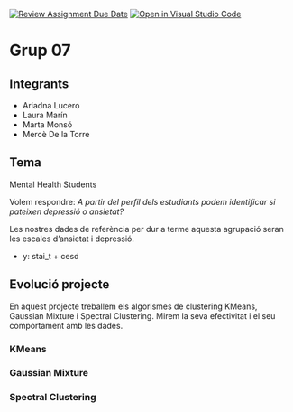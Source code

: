 [![Review Assignment Due Date](https://classroom.github.com/assets/deadline-readme-button-24ddc0f5d75046c5622901739e7c5dd533143b0c8e959d652212380cedb1ea36.svg)](https://classroom.github.com/a/6QlcYoOP)
[![Open in Visual Studio Code](https://classroom.github.com/assets/open-in-vscode-718a45dd9cf7e7f842a935f5ebbe5719a5e09af4491e668f4dbf3b35d5cca122.svg)](https://classroom.github.com/online_ide?assignment_repo_id=13022155&assignment_repo_type=AssignmentRepo)

# Grup 07

## Integrants 
* Ariadna Lucero
* Laura Marín
* Marta Monsó 
* Mercè De la Torre

## Tema
Mental Health Students

Volem respondre: _A partir del perfil dels estudiants podem identificar si pateixen depressió o ansietat?_

Les nostres dades de referència per dur a terme aquesta agrupació seran les escales d’ansietat i depressió.
* y: stai_t + cesd

## Evolució projecte
En aquest projecte treballem els algorismes de clustering KMeans, Gaussian Mixture i Spectral Clustering.
Mirem la seva efectivitat i el seu comportament amb les dades. 

### KMeans

### Gaussian Mixture


### Spectral Clustering